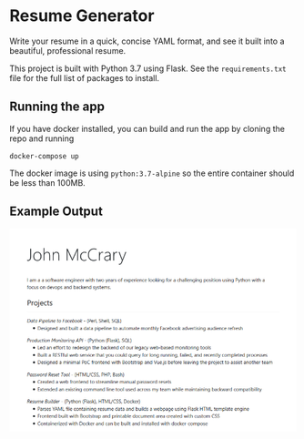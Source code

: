 # Resume Generator

Write your resume in a quick, concise YAML format, and see it 
built into a beautiful, professional resume. 

This project is built with Python 3.7 using Flask. See the `requirements.txt`
file for the full list of packages to install. 

## Running the app

If you have docker installed, you can build and run the app by cloning the repo and running 
```
docker-compose up 
```

The docker image is using `python:3.7-alpine` so the entire container should be less than 100MB.

## Example Output

![Example Resume](./static/example_resume.png)


